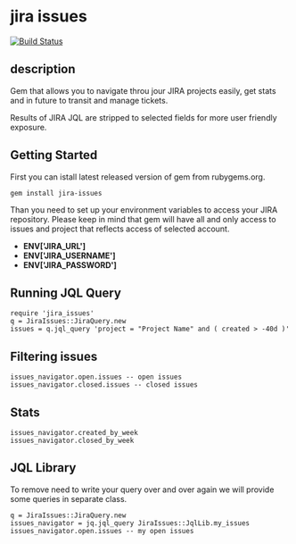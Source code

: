 jira issues
===========

[![Build Status](https://travis-ci.org/filipjakubowski/jira_issues.svg?branch=master)](https://travis-ci.org/filipjakubowski/jira_issues)

## description

Gem that allows you to navigate throu jour JIRA projects easily, get stats and in future to transit and manage tickets. 

Results of JIRA JQL are stripped to selected fields for more user friendly exposure. 

## Getting Started

First you can istall latest released version of gem from rubygems.org. 
```
gem install jira-issues
```

Than you need to set up your environment variables to access your JIRA repository. 
Please keep in mind that gem will have all and only access to issues and project that reflects access of selected account. 

- **ENV['JIRA_URL']**
- **ENV['JIRA_USERNAME']**
- **ENV['JIRA_PASSWORD']**  

## Running JQL Query

```
require 'jira_issues'
q = JiraIssues::JiraQuery.new
issues = q.jql_query 'project = "Project Name" and ( created > -40d )'
```

## Filtering issues

```
issues_navigator.open.issues -- open issues
issues_navigator.closed.issues -- closed issues
```

## Stats

```
issues_navigator.created_by_week
issues_navigator.closed_by_week
```

## JQL Library

To remove need to write your query over and over again we will provide some queries in separate class. 

```
q = JiraIssues::JiraQuery.new
issues_navigator = jq.jql_query JiraIssues::JqlLib.my_issues
issues_navigator.open.issues -- my open issues
```
